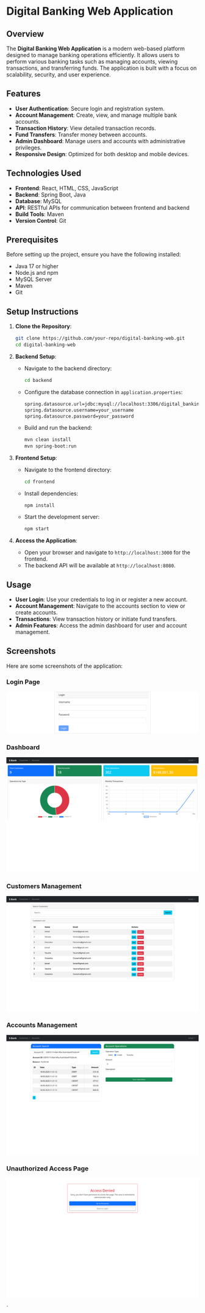 # Digital Banking Web Application

## Overview

The **Digital Banking Web Application** is a modern web-based platform designed to manage banking operations efficiently. It allows users to perform various banking tasks such as managing accounts, viewing transactions, and transferring funds. The application is built with a focus on scalability, security, and user experience.

## Features

- **User Authentication**: Secure login and registration system.
- **Account Management**: Create, view, and manage multiple bank accounts.
- **Transaction History**: View detailed transaction records.
- **Fund Transfers**: Transfer money between accounts.
- **Admin Dashboard**: Manage users and accounts with administrative privileges.
- **Responsive Design**: Optimized for both desktop and mobile devices.

## Technologies Used

- **Frontend**: React, HTML, CSS, JavaScript
- **Backend**: Spring Boot, Java
- **Database**: MySQL
- **API**: RESTful APIs for communication between frontend and backend
- **Build Tools**: Maven
- **Version Control**: Git

## Prerequisites

Before setting up the project, ensure you have the following installed:

- Java 17 or higher
- Node.js and npm
- MySQL Server
- Maven
- Git

## Setup Instructions

1. **Clone the Repository**:
   ```bash
   git clone https://github.com/your-repo/digital-banking-web.git
   cd digital-banking-web
   ```

2. **Backend Setup**:
   - Navigate to the backend directory:
     ```bash
     cd backend
     ```
   - Configure the database connection in `application.properties`:
     ```properties
     spring.datasource.url=jdbc:mysql://localhost:3306/digital_banking
     spring.datasource.username=your_username
     spring.datasource.password=your_password
     ```
   - Build and run the backend:
     ```bash
     mvn clean install
     mvn spring-boot:run
     ```

3. **Frontend Setup**:
   - Navigate to the frontend directory:
     ```bash
     cd frontend
     ```
   - Install dependencies:
     ```bash
     npm install
     ```
   - Start the development server:
     ```bash
     npm start
     ```

4. **Access the Application**:
   - Open your browser and navigate to `http://localhost:3000` for the frontend.
   - The backend API will be available at `http://localhost:8080`.

## Usage

- **User Login**: Use your credentials to log in or register a new account.
- **Account Management**: Navigate to the accounts section to view or create accounts.
- **Transactions**: View transaction history or initiate fund transfers.
- **Admin Features**: Access the admin dashboard for user and account management.

## Screenshots

Here are some screenshots of the application:

### Login Page
![Login Page](./screenshot/login.png)

### Dashboard
![Dashboard](./screenshot/dashboard.png)

### Customers Management
![Customers Management](./screenshot/customers.png)

### Accounts Management
![Accounts Management](./screenshot/accounts.png)

### Unauthorized Access Page
![Unauthorized Access Page](./screenshot/unauthrozied-page.png)

`
